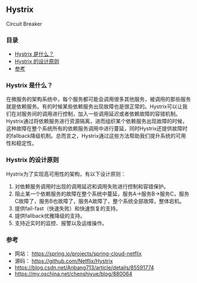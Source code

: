 ## Hystrix

Circuit Breaker

### 目录
* [Hystrix 是什么？](#Hystrix-是什么？)
* [Hystrix 的设计原则](#Hystrix-的设计原则)
* [参考](#参考)

### Hystrix 是什么？
在微服务的架构系统中，每个服务都可能会调用很多其他服务，被调用的那些服务就是依赖服务。有的时候某些依赖服务出现故障也是很正常的。Hystrix可以让我们在对服务间的调用进行控制，加入一些调用延迟或者依赖故障的容错机制。Hystrix通过将依赖服务进行资源隔离，进而组织某个依赖服务出现故障的时候，这种故障在整个系统所有的依赖服务调用中进行蔓延，同时Hystrix还提供故障时的fallback降级机制。总而言之，Hystrix通过这些方法帮助我们提升系统的可用性和稳定性。

### Hystrix 的设计原则
Hystrix为了实现高可用性的架构，有以下设计原则：
1. 对依赖服务调用时出现的调用延迟和调用失败进行控制和容错保护。
2. 阻止某一个依赖服务的故障在整个系统中蔓延，服务A->服务B->服务C，服务C故障了，服务B也故障了，服务A故障了，整个系统全部故障，整体宕机。
3. 提供fail-fast（快速失败）和快速恢复的支持。
4. 提供fallback优雅降级的支持。
5. 支持近实时的监控、报警以及运维操作。

### 参考
* 网站： https://spring.io/projects/spring-cloud-netflix
* 源码： https://github.com/Netflix/Hystrix
* https://blog.csdn.net/Anbang713/article/details/85591774
* https://my.oschina.net/chenshiyue/blog/880064